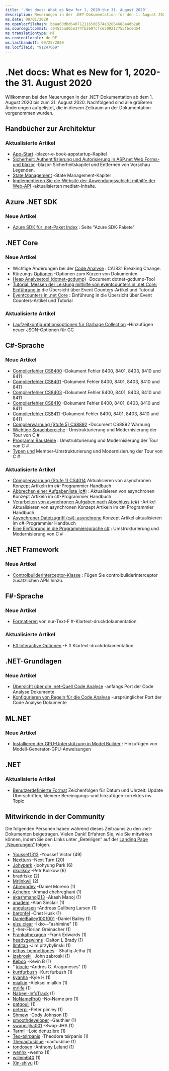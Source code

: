 ```yaml
---
title: '.Net docs: What es New for 1, 2020-the 31. August 2020'
description: Neuerungen in der .NET-Dokumentation für den 1. August 2020-31. August 2020.
ms.date: 09/01/2020
ms.openlocfilehash: bbaa60dbd6407121165d8574a32864688a4db2ab
ms.sourcegitcommit: c04535ad05e374fb269fcfc6509217755fbc0d54
ms.translationtype: MT
ms.contentlocale: de-DE
ms.lasthandoff: 09/25/2020
ms.locfileid: "91247669"
---
```

# <a name="net-docs-whats-new-for-august-1-2020---august-31-2020"></a>.Net docs: What es New for 1, 2020-the 31. August 2020

Willkommen bei den Neuerungen in der .NET-Dokumentation ab dem 1. August 2020 bis zum 31. August 2020. Nachfolgend sind alle größeren Änderungen aufgelistet, die in diesem Zeitraum an der Dokumentation vorgenommen wurden.

## <a name="architecture-guides"></a>Handbücher zur Architektur

### <a name="updated-articles"></a>Aktualisierte Artikel

- [App-Start](../architecture/blazor-for-web-forms-developers/app-startup.md) -blazor-e-book-appstartup-Kapitel
- [Sicherheit: Authentifizierung und Autorisierung in ASP.net Web Forms-und blazor](../architecture/blazor-for-web-forms-developers/security-authentication-authorization.md) -blazor-Sicherheitskapitel und Entfernen von Vorschau Legenden.
- [State Management](../architecture/blazor-for-web-forms-developers/state-management.md) -State Management-Kapitel
- [Implementieren Sie die-Website der-Anwendungsschicht mithilfe der Web-API](../architecture/microservices/microservice-ddd-cqrs-patterns/microservice-application-layer-implementation-web-api.md) -aktualisierten mediatr-Inhalte.

## <a name="azure-net-sdk"></a>Azure .NET SDK

### <a name="new-articles"></a>Neue Artikel

- [Azure SDK für .net-Paket Index](../azure/packages.md) : Seite "Azure SDK-Pakete"

## <a name="net-core"></a>.NET Core

### <a name="new-articles"></a>Neue Artikel

- Wichtige Änderungen bei der [Code Analyse](../core/compatibility/code-analysis.md) : CA1831 Breaking Change.
- Kürzungs [Optionen](../core/deploying/trimming-options.md) -Optionen zum Kürzen von Dokumenten
- [Heap Analysetool (dotnet-gcdump)](../core/diagnostics/dotnet-gcdump.md) -Document dotnet-gcdump-Tool
- [Tutorial: Messen der Leistung mithilfe von eventcounters in .net Core: Einführung in](../core/diagnostics/event-counter-perf.md) die Übersicht über Event Counters-Artikel und Tutorial
- [Eventcounters in .net Core](../core/diagnostics/event-counters.md) : Einführung in die Übersicht über Event Counters-Artikel und Tutorial

### <a name="updated-articles"></a>Aktualisierte Artikel

- [Laufzeitkonfigurationsoptionen für Garbage Collection](../core/run-time-config/garbage-collector.md) -Hinzufügen neuer JSON-Optionen für GC

## <a name="c-language"></a>C#-Sprache

### <a name="new-articles"></a>Neue Artikel

- [Compilerfehler CS8400](../csharp/language-reference/compiler-messages/cs8400.md) -Dokument Fehler 8400, 8401, 8403, 8410 und 8411
- [Compilerfehler CS8401](../csharp/language-reference/compiler-messages/cs8401.md) -Dokument Fehler 8400, 8401, 8403, 8410 und 8411
- [Compilerfehler CS8403](../csharp/language-reference/compiler-messages/cs8403.md) -Dokument Fehler 8400, 8401, 8403, 8410 und 8411
- [Compilerfehler CS8410](../csharp/language-reference/compiler-messages/cs8410.md) -Dokument Fehler 8400, 8401, 8403, 8410 und 8411
- [Compilerfehler CS8411](../csharp/language-reference/compiler-messages/cs8411.md) -Dokument Fehler 8400, 8401, 8403, 8410 und 8411
- [Compilerwarnung (Stufe 5) CS8892](../csharp/language-reference/compiler-messages/cs8892.md) -Document CS8892 Warnung
- [Wichtige Sprachbereiche](../csharp/tour-of-csharp/features.md) : Umstrukturierung und Modernisierung der Tour von C #
- [Programm Bausteine](../csharp/tour-of-csharp/program-building-blocks.md) : Umstrukturierung und Modernisierung der Tour von C #
- [Typen und](../csharp/tour-of-csharp/types.md) Member-Umstrukturierung und Modernisierung der Tour von C #

### <a name="updated-articles"></a>Aktualisierte Artikel

- [Compilerwarnung (Stufe 1) CS4014](../csharp/language-reference/compiler-messages/cs4014.md) Aktualisieren von asynchronen Konzept Artikeln im c#-Programmier Handbuch
- [Abbrechen einer Aufgabenliste (c#)](../csharp/programming-guide/concepts/async/cancel-an-async-task-or-a-list-of-tasks.md) : Aktualisieren von asynchronen Konzept Artikeln im c#-Programmier Handbuch
- [Verarbeiten von asynchronen Aufgaben nach Abschluss (c#)](../csharp/programming-guide/concepts/async/start-multiple-async-tasks-and-process-them-as-they-complete.md) -Artikel Aktualisieren von asynchronen Konzept Artikeln im c#-Programmier Handbuch
- [Asynchroner Dateizugriff (c#): asynchrone](../csharp/programming-guide/concepts/async/using-async-for-file-access.md) Konzept Artikel aktualisieren im c#-Programmier Handbuch
- [Eine Einführung in die Programmiersprache c#](../csharp/tour-of-csharp/index.md) : Umstrukturierung und Modernisierung von C #

## <a name="net-framework"></a>.NET Framework

### <a name="new-articles"></a>Neue Artikel

- [Controlbuilderinterceptor-Klasse](../framework/additional-apis/controlbuilderinterceptor-class.md) : Fügen Sie controlbuilderinterceptor zusätzlichen APIs hinzu.

## <a name="f-language"></a>F#-Sprache

### <a name="new-articles"></a>Neue Artikel

- [Formatieren](../fsharp/language-reference/plaintext-formatting.md) von nur-Text-F #-Klartext-druckdokumentation

### <a name="updated-articles"></a>Aktualisierte Artikel

- [F# Interactive Optionen](../fsharp/language-reference/fsharp-interactive-options.md) -F # Klartext-druckdokumentation

## <a name="net-fundamentals"></a>.NET-Grundlagen

### <a name="new-articles"></a>Neue Artikel

- [Übersicht über die .net-Quell Code Analyse](../fundamentals/code-analysis/overview.md) -anfangs Port der Code Analyse Dokumente
- [Konfigurieren von Regeln für die Code Analyse](../fundamentals/code-analysis/configuration-options.md) -ursprünglicher Port der Code Analyse Dokumente

## <a name="mlnet"></a>ML.NET

### <a name="new-articles"></a>Neue Artikel

- [Installieren der GPU-Unterstützung in Model Builder](../machine-learning/how-to-guides/install-gpu-model-builder.md) : Hinzufügen von Modell-Generator-GPU-Anweisungen

## <a name="net"></a>.NET

### <a name="updated-articles"></a>Aktualisierte Artikel

- [Benutzerdefinierte Format](../standard/base-types/custom-date-and-time-format-strings.md) Zeichenfolgen für Datum und Uhrzeit: Update Überschriften, kleinere Bereinigungs-und hinzufügen korrektes ms. Topic

## <a name="community-contributors"></a>Mitwirkende in der Community

Die folgenden Personen haben während dieses Zeitraums zu den .net-Dokumenten beigetragen. Vielen Dank! Erfahren Sie, wie Sie mitwirken können, indem Sie den Links unter „Beteiligen“ auf der [Landing Page „Neuerungen“](index.yml) folgen.

- [Youssef1313](https://github.com/Youssef1313) -Youssef Victor (49)
- [Nextturn](https://github.com/NextTurn) -Next Turn (20)
- [Johypark](https://github.com/JohyPark) -joohyung Park (6)
- [pkulikov](https://github.com/pkulikov) -Petr Kulikow (6)
- [bradriske](https://github.com/bradriske) (2)
- [Mrlinkwii](https://github.com/Mrlinkwii) (2)
- [Abregodev](https://github.com/AbregoDev) -Daniel Moreno (1)
- [Achehre](https://github.com/AChehre) -Ahmad chehreghani (1)
- [akashmanoj213](https://github.com/akashmanoj213) -Akash Manoj (1)
- [anadem](https://github.com/anadem) -Alan Sinclair (1)
- [angularsen](https://github.com/angularsen) -Andreas Gullberg Larsen (1)
- [baronfel](https://github.com/baronfel) -Chet Husk (1)
- [DanielBailey1001001](https://github.com/DanielBailey1001001) -Daniel Bailey (1)
- [elzu ciear](https://github.com/eltociear) -Ikko--"ashimine" (1)
- [f](https://github.com/fgreinacher) -her-Florian Greinacher (1)
- [Frankathexagon](https://github.com/FrankAtHexagon) -Frank Edwards (1)
- [headygewinns](https://github.com/headygains) -Dalton L Brady (1)
- [Ilmtitan](https://github.com/ILMTitan) -Jim przybylinski (1)
- [jethas-bennettjones](https://github.com/jethas-bennettjones) – Shafiq Jetha (1)
- [jzabroski](https://github.com/jzabroski) -John zabroski (1)
- [Keboo](https://github.com/Keboo) -Kevin B (1)
- " [klocte](https://github.com/knocte) -Andres G. Aragoneses" (1)
- [kurtfurbush](https://github.com/kurtfurbush) -Kurt furbush (1)
- [kyanha](https://github.com/kyanha) -Kyle H (1)
- [mialkin](https://github.com/mialkin) -Aleksei mialkin (1)
- [mrlife](https://github.com/mrlife) (1)
- [Nabeel-InfoTrack](https://github.com/nabeel-InfoTrack) (1)
- [NoNamePro0](https://github.com/NoNamePro0) -No-Name pro (1)
- [patgoull](https://github.com/patgoull) (1)
- [peterpi](https://github.com/peterpi) -Peter pimley (1)
- [Shmew](https://github.com/Shmew) -Cody Johnson (1)
- [smoothdeveloper](https://github.com/smoothdeveloper) -Gauthier (1)
- [swapniljha001](https://github.com/swapniljha001) -Swap-JHA (1)
- [Tarmil](https://github.com/Tarmil) -Loïc denuzière (1)
- [Teo-tsirpanis](https://github.com/teo-tsirpanis) -Theodore tsirpanis (1)
- [Thecactusblue](https://github.com/TheCactusBlue) -cactusblue (1)
- [tondosen](https://github.com/tonytins) -Anthony Leland (1)
- [wenhx](https://github.com/wenhx) -wenhx (1)
- [willem640](https://github.com/willem640) (1)
- [Xin-shiyu](https://github.com/Xin-Shiyu) (1)
